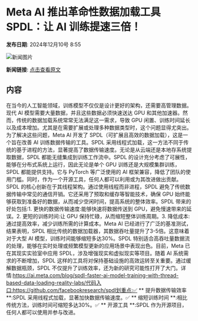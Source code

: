 # Meta AI 推出革命性数据加载工具 SPDL：让 AI 训练提速三倍！

**发布日期**: 2024年12月10号 8:55

![新闻图片](https://pic.chinaz.com/picmap/thumb/202406041125455365_7.jpg)

**新闻链接**: [点击查看原文](https://www.aibase.com/zh/news/13834)

## 内容

在当今的人工智能领域，训练模型不仅仅是设计更好的架构，还需要高管理数据。现代 AI 模型需要大量数据，并且这些数据必须快速送达 GPU 和其他加速器。然而，传统的数据加载系统常常无法满足这一需求，导致 GPU 闲置、训练时间延长以及成本增加。尤其是在需要扩展或处理多种数据类型时，这个问题显得尤突出。为了解决这些问题，Meta AI 开发了 SPDL（可扩展且高效的数据加载），这是一个旨在改善 AI 训练数据传输的工具。SPDL 采用线程式加载，这一方法不同于传统的基于进程的方法，显著提高了数据传输速度。无论是从云端还是本地存系统提取数据，SPDL 都能无缝集成到训练工作流中。SPDL 的设计充分考虑了可展性，能够在分布式系统上运行，因此无论是单个 GPU 训练还是大规模集群训练，SPDL 都能提供支持。它与 PyTorch 等广泛使用的 AI 框架兼容，降低了团队的使用门槛。同时，作为一个开源工具，任何人都可以利用或为其改进做出贡献。SPDL 的核心创新在于其线程架构。通过使用线程而非进程，SPDL 避免了传统数据传输中常见的通信开销。它还采用了预取和缓存等智能技术，确保 GPU 始终能够获取到准备好的数据，从而减少空闲时间，提高系统的整体效率。SPDL 带来的好处包括:1. 更快的数据传输速度:能够快速将数据传送到 GPU，避免慢速带来的延误。2. 更短的训练时间:让 GPU 保持忙碌，从而缩短整体训练周期。3. 降低成本:通过提高效率，减少训练所需的计算成本。Meta AI 已经进行了广泛的基准测试，结果表明，SPDL 相比传统的数据加载器，其数据吞吐量提升了3-5倍。这意味着对于大型 AI 模型，训练时间能够缩短多达30%。SPDL 特别适合高吞吐量数据流的处理，能够在实时处理或频繁模型更新的应用场景中表现出色。目前，Meta 已在其现实实验室中应用 SPDL，涉及增强现实和虚拟现实等项目。随着 AI 系统需求的不断增加，SPDL 这样的工具将对保持基础设施的高效运转至关重要。通过缓解数据瓶颈，SPDL 不仅提升了训练效率，还为新的研究可能性打开了大门。详情:https://ai.meta.com/blog/spdl-faster-ai-model-training-with-thread-based-data-loading-reality-labs/代码入口:https://github.com/facebookresearch/spdl划重点:✅ ** 提升数据传输效率 **:SPDL 采用线程式加载，显著加快数据传输速度。✅ ** 缩短训练时间 **:相比传统方法，训练时间可缩短多达30%。✅ ** 开源工具 **:SPDL 作为开源项目，任何人都可以使用并参与改进。
